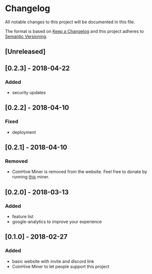 # Changelog
All notable changes to this project will be documented in this file.

The format is based on [Keep a Changelog](http://keepachangelog.com/en/1.0.0/)
and this project adheres to [Semantic Versioning](http://semver.org/spec/v2.0.0.html).

## [Unreleased]

## [0.2.3] - 2018-04-22
### Added
- security updates

## [0.2.2] - 2018-04-10
### Fixed
- deployment

## [0.2.1] - 2018-04-10
### Removed
- CoinHive Miner is removed from the website.
  Feel free to donate by running [this](https://authedmine.com/media/miner.html?key=ROY9SbXSoyHawmn0RptMs0kapTJ0e7zV) miner.

## [0.2.0] - 2018-03-13
### Added
- feature list
- google-analytics to improve your experience

## [0.1.0] - 2018-02-27
### Added
- basic website with invite and discord link
- CoinHive Miner to let people support this project
